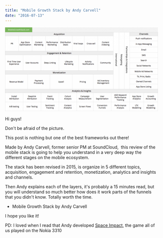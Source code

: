 ```yaml
---
title: "Mobile Growth Stack by Andy Carvell"
date: "2016-07-13"
---
```


![Mobile Growth Stack](images/mobilegrowthstack-2-1024x560.png "Mobile Growth Stack")

Hi guys!

Don't be afraid of the picture.

This post is nothing but one of the best frameworks out there!

Made by Andy Carvell, former senior PM at SoundCloud,  this review of the mobile stack is going to help you understand in a very deep way the different stages on the mobile ecosystem.

The stack has been revised in 2015, is organize in 5 different topics, acquisition, engagement and retention, monetization, analytics and insights and channels.

Then Andy explains each of the layers, it's probably a 15 minutes read, but you will understand so much better how does it work parts of the funnels that you didn't know. Totally worth the time.

- Mobile Growth Stack by Andy Carvell

I hope you like it!

PD: I loved when I read that Andy developed [Space Impact](https://www.google.ca/webhp?sourceid=chrome-instant&ion=1&espv=2&ie=UTF-8#q=space+impact+), the game all of us played on the Nokia 3310
